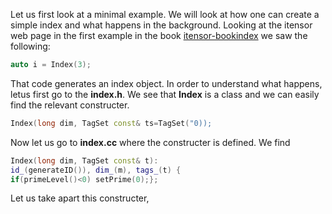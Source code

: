 Let us first look at a minimal example. We will look at how one can create a simple index and what happens
in the background. Looking at the itensor web page in the first example in the book [itensor-bookindex][itensor-bookindex]
we saw the following:
```cpp
auto i = Index(3);
```
That code generates an index object. In order to understand what happens, letus first go to the **index.h**. We see that **Index** is a class and we can easily find the relevant constructer.
```cpp
Index(long dim, TagSet const& ts=TagSet("0));
```
[itensor-bookindex]: https://www.itensor.org/docs.cgi?vers=cppv3&page=book/index

Now let us go to **index.cc** where the constructer is defined.  We find
```cpp
Index(long dim, TagSet const& t):
id_(generateID()), dim_(m), tags_(t) {
if(primeLevel()<0) setPrime(0);};
```
Let us take apart this constructer,
